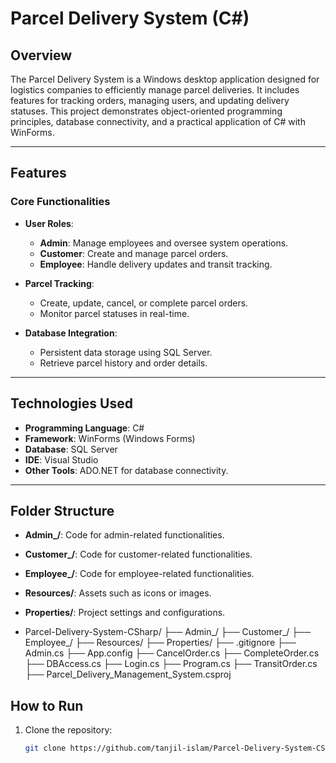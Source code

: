 # Parcel Delivery System (C#)

## Overview
The Parcel Delivery System is a Windows desktop application designed for logistics companies to efficiently manage parcel deliveries. It includes features for tracking orders, managing users, and updating delivery statuses.
This project demonstrates object-oriented programming principles, database connectivity, and a practical application of C# with WinForms.

---

## Features
### Core Functionalities
- **User Roles**:
  - **Admin**: Manage employees and oversee system operations.
  - **Customer**: Create and manage parcel orders.
  - **Employee**: Handle delivery updates and transit tracking.

- **Parcel Tracking**:
  - Create, update, cancel, or complete parcel orders.
  - Monitor parcel statuses in real-time.

- **Database Integration**:
  - Persistent data storage using SQL Server.
  - Retrieve parcel history and order details.

---

## Technologies Used
- **Programming Language**: C#
- **Framework**: WinForms (Windows Forms)
- **Database**: SQL Server
- **IDE**: Visual Studio
- **Other Tools**: ADO.NET for database connectivity.

---
## Folder Structure
- **Admin_/**: Code for admin-related functionalities.
- **Customer_/**: Code for customer-related functionalities.
- **Employee_/**: Code for employee-related functionalities.
- **Resources/**: Assets such as icons or images.
- **Properties/**: Project settings and configurations.

- Parcel-Delivery-System-CSharp/
├── Admin_/
├── Customer_/
├── Employee_/
├── Resources/
├── Properties/
├── .gitignore
├── Admin.cs
├── App.config
├── CancelOrder.cs
├── CompleteOrder.cs
├── DBAccess.cs
├── Login.cs
├── Program.cs
├── TransitOrder.cs
├── Parcel_Delivery_Management_System.csproj


## How to Run
1. Clone the repository:
   ```bash
   git clone https://github.com/tanjil-islam/Parcel-Delivery-System-CSharp.git
